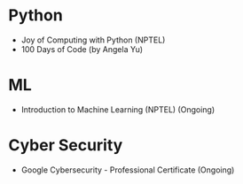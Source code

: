 # Python
 * Joy of Computing with Python (NPTEL)
 * 100 Days of Code (by Angela Yu)

# ML
 * Introduction to Machine Learning (NPTEL) (Ongoing)

# Cyber Security
 * Google Cybersecurity - Professional Certificate (Ongoing)
